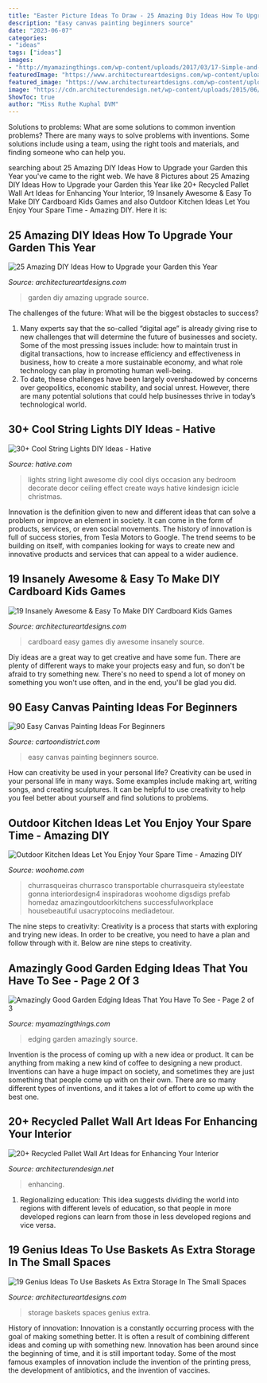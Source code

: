 ```yaml
---
title: "Easter Picture Ideas To Draw - 25 Amazing Diy Ideas How To Upgrade Your Garden This Year"
description: "Easy canvas painting beginners source"
date: "2023-06-07"
categories:
- "ideas"
tags: ["ideas"]
images:
- "http://myamazingthings.com/wp-content/uploads/2017/03/17-Simple-and-Cheap-Garden-Edging-Ideas-For-Your-Garden-4.jpg"
featuredImage: "https://www.architectureartdesigns.com/wp-content/uploads/2016/05/4-1.jpg"
featured_image: "https://www.architectureartdesigns.com/wp-content/uploads/2015/01/1712.jpg"
image: "https://cdn.architecturendesign.net/wp-content/uploads/2015/06/AD-Pallet-Wall-Art-3.jpg"
ShowToc: true
author: "Miss Ruthe Kuphal DVM"
---
```



Solutions to problems: What are some solutions to common invention problems?
There are many ways to solve problems with inventions. Some solutions include using a team, using the right tools and materials, and finding someone who can help you.

	

		
searching about 25 Amazing DIY Ideas How to Upgrade your Garden this Year you've came to the right web. We have 8 Pictures about 25 Amazing DIY Ideas How to Upgrade your Garden this Year like 20+ Recycled Pallet Wall Art Ideas for Enhancing Your Interior, 19 Insanely Awesome &amp; Easy To Make DIY Cardboard Kids Games and also Outdoor Kitchen Ideas Let You Enjoy Your Spare Time - Amazing DIY. Here it is:
		
    
## 25 Amazing DIY Ideas How To Upgrade Your Garden This Year

<img loading=lazy src="https://www.architectureartdesigns.com/wp-content/uploads/2014/02/1140.jpg" onerror="this.onerror=null;this.src='https://tse3.mm.bing.net/th?id=OIP.yzGUr_6P5i9dGxIEIh_HdwAAAA&amp;pid=15.1';" alt="25 Amazing DIY Ideas How to Upgrade your Garden this Year">

_Source: architectureartdesigns.com_

>garden diy amazing upgrade source. 

	

The challenges of the future: What will be the biggest obstacles to success?
1. Many experts say that the so-called “digital age” is already giving rise to new challenges that will determine the future of businesses and society. Some of the most pressing issues include: how to maintain trust in digital transactions, how to increase efficiency and effectiveness in business, how to create a more sustainable economy, and what role technology can play in promoting human well-being.
2. To date, these challenges have been largely overshadowed by concerns over geopolitics, economic stability, and social unrest. However, there are many potential solutions that could help businesses thrive in today’s technological world.

    
## 30+ Cool String Lights DIY Ideas - Hative

<img loading=lazy src="https://hative.com/wp-content/uploads/2015/01/string-lights-diy-ideas/6-string-lights-diy-ideas.jpg" onerror="this.onerror=null;this.src='https://tse2.mm.bing.net/th?id=OIP.HcKmnDt_NUdBYLV8zCbjSQHaJ6&amp;pid=15.1';" alt="30+ Cool String Lights DIY Ideas - Hative">

_Source: hative.com_

>lights string light awesome diy cool diys occasion any bedroom decorate decor ceiling effect create ways hative kindesign icicle christmas. 

	

Innovation is the definition given to new and different ideas that can solve a problem or improve an element in society. It can come in the form of products, services, or even social movements. The history of innovation is full of success stories, from Tesla Motors to Google. The trend seems to be building on itself, with companies looking for ways to create new and innovative products and services that can appeal to a wider audience.

    
## 19 Insanely Awesome &amp; Easy To Make DIY Cardboard Kids Games

<img loading=lazy src="https://www.architectureartdesigns.com/wp-content/uploads/2015/01/1712.jpg" onerror="this.onerror=null;this.src='https://tse4.mm.bing.net/th?id=OIP.f06xT5aT8byFQY0sIgpCzgHaJ4&amp;pid=15.1';" alt="19 Insanely Awesome &amp; Easy To Make DIY Cardboard Kids Games">

_Source: architectureartdesigns.com_

>cardboard easy games diy awesome insanely source. 

	

Diy ideas are a great way to get creative and have some fun. There are plenty of different ways to make your projects easy and fun, so don't be afraid to try something new. There's no need to spend a lot of money on something you won't use often, and in the end, you'll be glad you did.

    
## 90 Easy Canvas Painting Ideas For Beginners

<img loading=lazy src="http://www.cartoondistrict.com/wp-content/uploads/2017/06/Easy-Canvas-Painting-Ideas-For-Beginners21-1.jpg" onerror="this.onerror=null;this.src='https://tse1.mm.bing.net/th?id=OIP.4OkhfQN4teidQ5dAVEC1JwHaJ4&amp;pid=15.1';" alt="90 Easy Canvas Painting Ideas For Beginners">

_Source: cartoondistrict.com_

>easy canvas painting beginners source. 

	

How can creativity be used in your personal life?
Creativity can be used in your personal life in many ways. Some examples include making art, writing songs, and creating sculptures. It can be helpful to use creativity to help you feel better about yourself and find solutions to problems.

    
## Outdoor Kitchen Ideas Let You Enjoy Your Spare Time - Amazing DIY

<img loading=lazy src="https://www.woohome.com/wp-content/uploads/2014/02/outdoor-kitchen-12.jpg" onerror="this.onerror=null;this.src='https://tse1.mm.bing.net/th?id=OIP.L2mIB8Vur6JPNqFrz7jlnQHaJw&amp;pid=15.1';" alt="Outdoor Kitchen Ideas Let You Enjoy Your Spare Time - Amazing DIY">

_Source: woohome.com_

>churrasqueiras churrasco transportable churrasqueira styleestate gonna interiordesign4 inspiradoras woohome digsdigs prefab homedaz amazingoutdoorkitchens successfulworkplace housebeautiful usacryptocoins mediadetour. 

	

The nine steps to creativity:
Creativity is a process that starts with exploring and trying new ideas. In order to be creative, you need to have a plan and follow through with it. Below are nine steps to creativity.

    
## Amazingly Good Garden Edging Ideas That You Have To See - Page 2 Of 3

<img loading=lazy src="http://myamazingthings.com/wp-content/uploads/2017/03/17-Simple-and-Cheap-Garden-Edging-Ideas-For-Your-Garden-4.jpg" onerror="this.onerror=null;this.src='https://tse1.mm.bing.net/th?id=OIP.sYG2gEoBHekT3l1GoFe03wHaLH&amp;pid=15.1';" alt="Amazingly Good Garden Edging Ideas That You Have To See - Page 2 of 3">

_Source: myamazingthings.com_

>edging garden amazingly source. 

	

Invention is the process of coming up with a new idea or product. It can be anything from making a new kind of coffee to designing a new product. Inventions can have a huge impact on society, and sometimes they are just something that people come up with on their own. There are so many different types of inventions, and it takes a lot of effort to come up with the best one.

    
## 20+ Recycled Pallet Wall Art Ideas For Enhancing Your Interior

<img loading=lazy src="https://cdn.architecturendesign.net/wp-content/uploads/2015/06/AD-Pallet-Wall-Art-3.jpg" onerror="this.onerror=null;this.src='https://tse2.mm.bing.net/th?id=OIP.aqv6cNnEDFre0O4e9gOsKwHaMZ&amp;pid=15.1';" alt="20+ Recycled Pallet Wall Art Ideas for Enhancing Your Interior">

_Source: architecturendesign.net_

>enhancing. 

	

1. Regionalizing education: This idea suggests dividing the world into regions with different levels of education, so that people in more developed regions can learn from those in less developed regions and vice versa.

    
## 19 Genius Ideas To Use Baskets As Extra Storage In The Small Spaces

<img loading=lazy src="https://www.architectureartdesigns.com/wp-content/uploads/2016/05/4-1.jpg" onerror="this.onerror=null;this.src='https://tse2.mm.bing.net/th?id=OIP.3XZFfS1UHQsZNbM7hcocpQHaLH&amp;pid=15.1';" alt="19 Genius Ideas To Use Baskets As Extra Storage In The Small Spaces">

_Source: architectureartdesigns.com_

>storage baskets spaces genius extra. 

	

History of innovation:
Innovation is a constantly occurring process with the goal of making something better. It is often a result of combining different ideas and coming up with something new. Innovation has been around since the beginning of time, and it is still important today. Some of the most famous examples of innovation include the invention of the printing press, the development of antibiotics, and the invention of vaccines.

